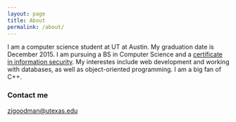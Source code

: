 ```yaml
---
layout: page
title: About
permalink: /about/
---
```


I am a computer science student at UT at Austin. My graduation date is December 2015. I am pursuing a BS in Computer Science and a [certificate in information security](http://www.cs.utexas.edu/undergraduate-program/academics/certificate-programs/infosec). My interestes include web development and working with databases, as well as object-oriented programming. I am a big fan of C++.

### Contact me

[zjgoodman@utexas.edu](mailto:zjgoodman@utexas.edu)
